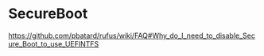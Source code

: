 # SecureBoot
https://github.com/pbatard/rufus/wiki/FAQ#Why_do_I_need_to_disable_Secure_Boot_to_use_UEFINTFS
